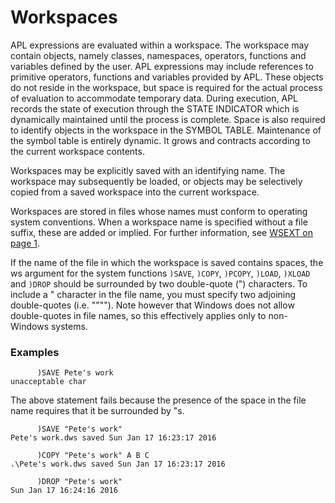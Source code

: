# Workspaces

APL expressions are evaluated within a workspace. The workspace may contain objects, namely classes, namespaces, operators, functions and variables defined by the user. APL expressions may include references to primitive operators, functions and variables provided by APL. These objects do not reside in the workspace, but space is required for the actual process of evaluation to accommodate temporary data. During execution, APL records the state of execution through the STATE INDICATOR which is dynamically maintained until the process is complete. Space is also required to identify objects in the workspace in the SYMBOL TABLE. Maintenance of the symbol table is entirely dynamic. It grows and contracts according to the current workspace contents.

Workspaces may be explicitly saved with an identifying name. The workspace may subsequently be loaded, or objects may be selectively copied from a saved workspace into the current workspace.

Workspaces are stored in files whose names must conform to operating system conventions. When a workspace name is specified without a file suffix, these are added or implied. For further information, see [WSEXT on page 1](../../UserGuide/Installation%20and%20Configuration/Configuration%20Parameters/WSEXT.htm#WSEXT).

If the name of the file in which the workspace is saved contains spaces, the ws argument for the system functions `)SAVE`, `)COPY`, `)PCOPY`, `)LOAD`, `)XLOAD` and `)DROP` should be surrounded by two double-quote (") characters. To include a " character in the file name, you must specify two adjoining double-quotes (i.e. """"). Note however that Windows does not allow double-quotes in file names, so this effectively applies only to non-Windows systems.

### Examples
```apl
      )SAVE Pete's work
unacceptable char
```

The above statement fails because the presence of the space in the file name requires that it be surrounded by "s.
```apl
      )SAVE "Pete's work"
Pete's work.dws saved Sun Jan 17 16:23:17 2016

      )COPY "Pete's work" A B C
.\Pete's work.dws saved Sun Jan 17 16:23:17 2016

      )DROP "Pete's work"
Sun Jan 17 16:24:16 2016

```

